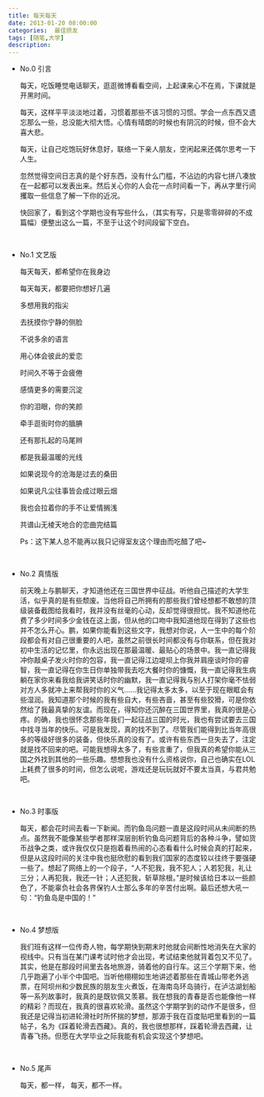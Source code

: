```yaml
---
title: 每天每天
date: 2013-01-20 08:00:00
categories:  最佳损友
tags: [随笔,大学]
description: 
---
```


- No.0 引言

  每天，吃饭睡觉电话聊天，逛逛微博看看空间，上起课来心不在焉，下课就是开黑时间。

  每天，这样平平淡淡地过着，习惯着那些不该习惯的习惯。学会一点东西又遗忘那么一些，总没能大彻大悟。心情有晴朗的时候也有阴沉的时候，但不会大喜大悲。

  每天，让自己吃饱玩好休息好，联络一下亲人朋友，空闲起来还偶尔思考一下人生。

  忽然觉得空间日志真的是个好东西，没有什么门槛，不沾边的内容七拼八凑放在一起都可以发表出来。然后关心你的人会花一点时间看一下，再从字里行间攫取一些信息了解一下你的近况。

  快回家了，看到这个学期也没有写些什么，（其实有写，只是零零碎碎的不成篇幅）便整出这么一篇，不至于让这个时间段留下空白。

  ​

- No.1 文艺版

  每天每天，都希望你在我身边

  每天每天，都要把你想好几遍

  多想用我的指尖

  去抚摸你宁静的侧脸

  不说多余的语言

  用心体会彼此的爱恋

  时间久不等于会疲倦

  感情更多的需要沉淀

  你的泪眼，你的笑颜

  牵手逛街时你的腼腆

  还有那扎起的马尾辫

  都是我最温暖的光线

  如果说现今的沧海是过去的桑田

  如果说凡尘往事皆会成过眼云烟

  我也会拉着你的手不让爱情搁浅

  共谱山无棱天地合的恋曲完结篇

  Ps：这下某人总不能再以我只记得室友这个理由而吃醋了吧~

  ​

- No.2 真情版

  前天晚上与鹏聊天，才知道他还在三国世界中征战。听他自己描述的大学生活，似乎真的是有些颓废。当他将自己所拥有的那些我们曾经想都不敢想的顶级装备截图给我看时，我并没有丝毫的心动，反却觉得很担忧。我不知道他花费了多少时间多少金钱在这上面，但从他的口吻中我知道他现在得到了这些也并不怎么开心。鹏，如果你能看到这些文字，我想对你说，人一生中的每个阶段都会有对自己很重要的人吧，虽然之前很长时间都没有与你联系，但在我对初中生活的记忆里，你永远出现在那最温暖、最贴心的场景中。我一直记得我冲你敲桌子发火时你的包容，我一直记得江边堤坝上你我并肩座谈时你的睿智，我一直记得在你生日你单独带我去吃大餐时你的慷慨，我一直记得我生病躺在家你来看我给我讲笑话时你的幽默，我一直记得我与别人打架你毫不怯弱对方人多就冲上来帮我时你的义气……我记得太多太多，以至于现在眼眶会有些湿润。我知道那个时候的我有些自大，有些吝啬，甚至有些狡猾，可是你依然给了我最真挚的友谊。而现在，得知你还沉醉在三国世界里，我真的很是心疼。的确，我也很怀念那些年我们一起征战三国的时光，我也有尝试要去三国中找寻当年的快乐。可是我发现，真的找不到了。尽管我们能得到比当年高很多的等级好很多的装备，但快乐真的没有了。或许有些东西一旦失去了，注定就是找不回来的吧。可能我想得太多了，有些言重了，但我真的希望你能从三国之外找到其他的一些乐趣。想想我也没有什么资格说你，自己也确实在LOL上耗费了很多的时间，但怎么说呢，游戏还是玩玩就好不要太当真，与君共勉吧。

  ​

- No.3 时事版

  每天，都会花时间去看一下新闻。而钓鱼岛问题一直是这段时间从未间断的热点。虽然我不能像某些学者那样深层剖析钓鱼岛问题背后的各种斗争，譬如货币战争之类，或许我仅仅只是抱着看热闹的心态看看什么时候会真的打起来，但是从这段时间的关注中我也挺欣慰的看到我们国家的态度较以往终于要强硬一些了。想起了网络上的一个段子，“人不犯我，我不犯人；人若犯我，礼让三分；人再犯我，我还一针；人还犯我，斩草除根。”是时候该给日本以一些颜色了，不能辜负社会各界保钓人士那么多年的辛苦付出啊。最后还想大吼一句：“钓鱼岛是中国的！”

  ​

- No.4 梦想版

  我们班有这样一位传奇人物，每学期快到期末时他就会间断性地消失在大家的视线中。只有当在某门课考试时他才会出现，考试结束他就背着包又不见了。其实，他是在那段时间里去各地旅游，骑着他的自行车。这三个学期下来，他几乎跑遍了小半个中国吧。当听他栩栩如生地讲述着那些在青城山带老外逃票，在阿坝州和少数民族的朋友生火煮饭，在海南岛环岛骑行，在泸沽湖划船等一系列故事时，我真的是既钦佩又羡慕。我在想我的青春是否也能像他一样的精彩？而现在，我真的很喜欢轮滑。虽然这个学期学到的动作不是很多，但我还是记得当初进轮滑社时所怀揣的梦想，那源于我在百度贴吧里看到的一篇帖子，名为《踩着轮滑去西藏》。真的，我也很想那样，踩着轮滑去西藏，让青春飞扬。但愿在大学毕业之际我能有机会实现这个梦想吧。

  ​

- No.5 尾声

  每天，都一样，
  每天，都不一样。
